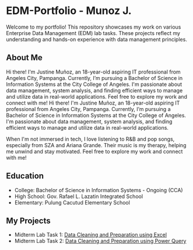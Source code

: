 # EDM-Portfolio - Munoz J.
Welcome to my portfolio! This repository showcases my work on various Enterprise Data Management (EDM) lab tasks.
These projects reflect my understanding and hands-on experience with data management principles.
## About Me
Hi there! I'm Justine Muñoz, an 18-year-old aspiring IT professional from Angeles City, Pampanga. Currently, I’m pursuing a Bachelor of Science in Information Systems at the City College of Angeles. 
I'm passionate about data management, system analysis, and finding efficient ways to manage and utilize data in real-world applications. Feel free to explore my work and connect with me!
Hi there! I'm Justine Muñoz, an 18-year-old aspiring IT professional from Angeles City, Pampanga. Currently, I’m pursuing a Bachelor of Science in Information Systems at the City College of Angeles. I'm passionate about data management, system analysis, and finding efficient ways to manage and utilize data in real-world applications.

When I'm not immersed in tech, I love listening to R&B and pop songs, especially from SZA and Ariana Grande. Their music is my therapy, helping me unwind and stay motivated. Feel free to explore my work and connect with me!
## Education
- College: Bachelor of Science in Information Systems - Ongoing (CCA)
- High School: Gov. Rafael L. Lazatin Integrated School
- Elementary: Pulung Cacutud Elementary School
## My Projects
- Midterm Lab Task 1: [Data Cleaning and Preparation using Excel](Midterm%20Lab%20Task%201/task%201.md)
- Midterm Lab Task 2: [Data Cleaning and Preparation using Power Query](Midterm%20Lab%20Task%202%20/task2.md)
